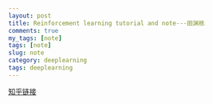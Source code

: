 ```yaml
---
layout: post
title: Reinforcement learning tutorial and note---田渊栋
comments: true
my_tags: [note]
tags: [note]
slug: note
category: deeplearning
tags: deeplearning
---
```



[1]: https://zhuanlan.zhihu.com/p/25770890

[知乎链接][1]
